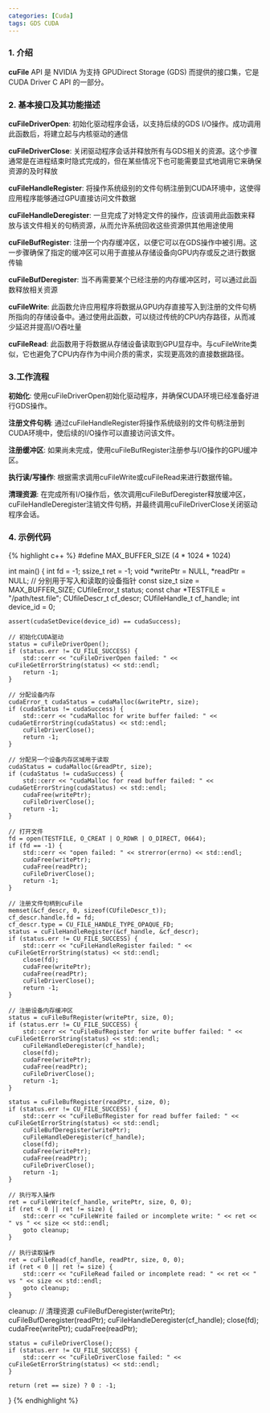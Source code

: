 ```yaml
---
categories: [Cuda]
tags: GDS CUDA
---
```


### 1. 介绍 
**cuFile** API 是 NVIDIA 为支持 GPUDirect Storage (GDS) 而提供的接口集，它是 CUDA Driver C API 的一部分。

### 2. 基本接口及其功能描述
**cuFileDriverOpen**:
初始化驱动程序会话，以支持后续的GDS I/O操作。成功调用此函数后，将建立起与内核驱动的通信

**cuFileDriverClose**: 关闭驱动程序会话并释放所有与GDS相关的资源。这个步骤通常是在进程结束时隐式完成的，但在某些情况下也可能需要显式地调用它来确保资源的及时释放

**cuFileHandleRegister**: 将操作系统级别的文件句柄注册到CUDA环境中，这使得应用程序能够通过GPU直接访问文件数据

**cuFileHandleDeregister**: 一旦完成了对特定文件的操作，应该调用此函数来释放与该文件相关的句柄资源，从而允许系统回收这些资源供其他用途使用

**cuFileBufRegister**: 注册一个内存缓冲区，以便它可以在GDS操作中被引用。这一步骤确保了指定的缓冲区可以用于直接从存储设备向GPU内存或反之进行数据传输

**cuFileBufDeregister**: 当不再需要某个已经注册的内存缓冲区时，可以通过此函数释放相关资源

**cuFileWrite**: 此函数允许应用程序将数据从GPU内存直接写入到注册的文件句柄所指向的存储设备中。通过使用此函数，可以绕过传统的CPU内存路径，从而减少延迟并提高I/O吞吐量

**cuFileRead**: 此函数用于将数据从存储设备读取到GPU显存中。与cuFileWrite类似，它也避免了CPU内存作为中间介质的需求，实现更高效的直接数据路径。

### 3.工作流程

**初始化**: 使用cuFileDriverOpen初始化驱动程序，并确保CUDA环境已经准备好进行GDS操作。

**注册文件句柄**: 通过cuFileHandleRegister将操作系统级别的文件句柄注册到CUDA环境中，使后续的I/O操作可以直接访问该文件。

**注册缓冲区**: 如果尚未完成，使用cuFileBufRegister注册参与I/O操作的GPU缓冲区。

**执行读/写操作**: 根据需求调用cuFileWrite或cuFileRead来进行数据传输。

**清理资源**: 在完成所有I/O操作后，依次调用cuFileBufDeregister释放缓冲区，cuFileHandleDeregister注销文件句柄，并最终调用cuFileDriverClose关闭驱动程序会话。

### 4. 示例代码
{% highlight c++ %} 
#define MAX_BUFFER_SIZE (4 * 1024 * 1024) 

int main() {
    int fd  = -1;
    ssize_t ret = -1;
    void *writePtr = NULL, *readPtr = NULL; // 分别用于写入和读取的设备指针
    const size_t size = MAX_BUFFER_SIZE;
    CUfileError_t status;
    const char *TESTFILE = "/path/test.file"; 
    CUfileDescr_t cf_descr;
    CUfileHandle_t cf_handle;
    int device_id = 0;

    assert(cudaSetDevice(device_id) == cudaSuccess);

    // 初始化CUDA驱动
    status = cuFileDriverOpen();
    if (status.err != CU_FILE_SUCCESS) {
        std::cerr << "cuFileDriverOpen failed: " << cuFileGetErrorString(status) << std::endl;
        return -1;
    }

    // 分配设备内存
    cudaError_t cudaStatus = cudaMalloc(&writePtr, size);
    if (cudaStatus != cudaSuccess) {
        std::cerr << "cudaMalloc for write buffer failed: " << cudaGetErrorString(cudaStatus) << std::endl;
        cuFileDriverClose();
        return -1;
    }
    
    // 分配另一个设备内存区域用于读取
    cudaStatus = cudaMalloc(&readPtr, size);
    if (cudaStatus != cudaSuccess) {
        std::cerr << "cudaMalloc for read buffer failed: " << cudaGetErrorString(cudaStatus) << std::endl;
        cudaFree(writePtr);
        cuFileDriverClose();
        return -1;
    }

    // 打开文件
    fd = open(TESTFILE, O_CREAT | O_RDWR | O_DIRECT, 0664);
    if (fd == -1) {
        std::cerr << "open failed: " << strerror(errno) << std::endl;
        cudaFree(writePtr);
        cudaFree(readPtr);
        cuFileDriverClose();
        return -1;
    }

    // 注册文件句柄到cuFile
    memset(&cf_descr, 0, sizeof(CUfileDescr_t));
    cf_descr.handle.fd = fd;
    cf_descr.type = CU_FILE_HANDLE_TYPE_OPAQUE_FD;
    status = cuFileHandleRegister(&cf_handle, &cf_descr);
    if (status.err != CU_FILE_SUCCESS) {
        std::cerr << "cuFileHandleRegister failed: " << cuFileGetErrorString(status) << std::endl;
        close(fd);
        cudaFree(writePtr);
        cudaFree(readPtr);
        cuFileDriverClose();
        return -1;
    }

    // 注册设备内存缓冲区
    status = cuFileBufRegister(writePtr, size, 0);
    if (status.err != CU_FILE_SUCCESS) {
        std::cerr << "cuFileBufRegister for write buffer failed: " << cuFileGetErrorString(status) << std::endl;
        cuFileHandleDeregister(cf_handle);
        close(fd);
        cudaFree(writePtr);
        cudaFree(readPtr);
        cuFileDriverClose();
        return -1;
    }

    status = cuFileBufRegister(readPtr, size, 0);
    if (status.err != CU_FILE_SUCCESS) {
        std::cerr << "cuFileBufRegister for read buffer failed: " << cuFileGetErrorString(status) << std::endl;
        cuFileBufDeregister(writePtr);
        cuFileHandleDeregister(cf_handle);
        close(fd);
        cudaFree(writePtr);
        cudaFree(readPtr);
        cuFileDriverClose();
        return -1;
    }

    // 执行写入操作
    ret = cuFileWrite(cf_handle, writePtr, size, 0, 0);
    if (ret < 0 || ret != size) {
        std::cerr << "cuFileWrite failed or incomplete write: " << ret << " vs " << size << std::endl;
        goto cleanup;
    }

    // 执行读取操作
    ret = cuFileRead(cf_handle, readPtr, size, 0, 0);
    if (ret < 0 || ret != size) {
        std::cerr << "cuFileRead failed or incomplete read: " << ret << " vs " << size << std::endl;
        goto cleanup;
    }

cleanup:
    // 清理资源
    cuFileBufDeregister(writePtr);
    cuFileBufDeregister(readPtr);
    cuFileHandleDeregister(cf_handle);
    close(fd);
    cudaFree(writePtr);
    cudaFree(readPtr);

    status = cuFileDriverClose();
    if (status.err != CU_FILE_SUCCESS) {
        std::cerr << "cuFileDriverClose failed: " << cuFileGetErrorString(status) << std::endl;
    }

    return (ret == size) ? 0 : -1;
}
{% endhighlight %}